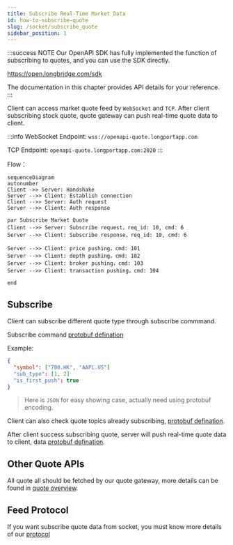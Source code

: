 ```yaml
---
title: Subscribe Real-Time Market Data
id: how-to-subscribe-quote
slug: /socket/subscribe_quote
sidebar_position: 1
---
```


:::success NOTE
Our OpenAPI SDK has fully implemented the function of subscribing to quotes, and you can use the SDK directly.

https://open.longbridge.com/sdk

The documentation in this chapter provides API details for your reference.
:::

Client can access market quote feed by `WebSocket` and `TCP`. After client subscribing stock quote, quote gateway can push real-time quote data to client.

:::info
WebSocket Endpoint: `wss://openapi-quote.longportapp.com`

TCP Endpoint: `openapi-quote.longportapp.com:2020`
:::

Flow：

```mermaid
sequenceDiagram
autonumber
Client ->> Server: Handshake
Server -->> Client: Establish connection
Client -->> Server: Auth request
Server -->> Client: Auth response

par Subscribe Market Quote
Client -->> Server: Subscribe request，req_id: 10, cmd: 6
Server -->> Client: Subscribe response，req_id: 10, cmd: 6

Server -->> Client: price pushing，cmd: 101
Server -->> Client: depth pushing，cmd: 102
Server -->> Client: broker pushing，cmd: 103
Server -->> Client: transaction pushing，cmd: 104

end

```

## Subscribe

Client can subscribe different quote type through subscribe commmand.

Subscribe command [protobuf defination](../quote/subscribe/subscribe)

Example:

```json
{
  "symbol": ["700.HK", "AAPL.US"]
  "sub_type": [1, 2]
  "is_first_push": true
}

```

> Here is `JSON` for easy showing case, actually need using protobuf encoding.

Client can also check quote topics already subscribing, [protobuf defination](../quote/subscribe/subscription).

After client success subscribing quote, server will push real-time quote data to client, data [protobuf defination](../quote/overview).

## Other Quote APIs

All quote all should be fetched by our quote gateway, more details can be found in [quote overview](../quote/overview).

## Feed Protocol

If you want subscribe quote data from socket, you must know more details of our [protocol](./protocol/overview)
